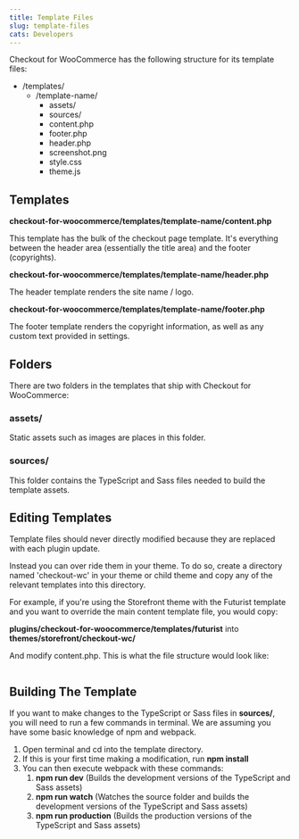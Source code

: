 ```yaml
---
title: Template Files
slug: template-files
cats: Developers
---
```


<p>Checkout for WooCommerce has the following structure for its template files:</p>
<ul>
<li>/templates/
<ul>
<li>/template-name/
<ul>
<li>assets/</li>
<li>sources/</li>
<li>content.php</li>
<li>footer.php</li>
<li>header.php</li>
<li>screenshot.png</li>
<li>style.css</li>
<li>theme.js</li>
</ul>
</li>
</ul>
</li>
</ul>
<h2>Templates</h2>
<p><strong>checkout-for-woocommerce/templates/template-name/content.php</strong></p>
<p>This template has the bulk of the checkout page template. It's everything between the header area (essentially the title area) and the footer (copyrights).</p>
<p><strong>checkout-for-woocommerce/templates/template-name/header.php</strong></p>
<p>The header template renders the site name / logo.</p>
<p><strong>checkout-for-woocommerce/templates/template-name/footer.php</strong></p>
<p>The footer template renders the copyright information, as well as any custom text provided in settings.</p>
<h2>Folders</h2>
<p>There are two folders in the templates that ship with Checkout for WooCommerce:</p>
<h3>assets/</h3>
<p>Static assets such as images are places in this folder.</p>
<h3>sources/</h3>
<p>This folder contains the TypeScript and Sass files needed to build the template assets.</p>
<h2>Editing Templates</h2>
<p>Template files should never directly modified because they are replaced with each plugin update.</p>
<p>Instead you can over ride them in your theme. To do so, create a directory named 'checkout-wc' in your theme or child theme and copy any of the relevant templates into this directory.</p>
<p>For example, if you're using the Storefront theme with the Futurist template and you want to override the main content template file, you would copy:</p>
<p><strong>plugins/checkout-for-woocommerce/templates/futurist</strong> into <strong>themes/storefront/checkout-wc/</strong></p>
<p>And modify content.php. This is what the file structure would look like:</p>
<p><img src="https://www.checkoutwc.com/wp-content/uploads/2018/03/Screenshot-2018-11-01-10.44.37.png" alt="" /></p>
<h2>Building The Template</h2>
<p>If you want to make changes to the TypeScript or Sass files in <strong>sources/</strong>, you will need to run a few commands in terminal. We are assuming you have some basic knowledge of npm and webpack.</p>
<ol>
<li>Open terminal and cd into the template directory.</li>
<li>If this is your first time making a modification, run <strong>npm install</strong>
</li>
<li>You can then execute webpack with these commands:
<ol>
<li>
<strong>npm run dev</strong> (Builds the development versions of the TypeScript and Sass assets)</li>
<li>
<strong>npm run watch</strong> (Watches the source folder and builds the development versions of the TypeScript and Sass assets)</li>
<li>
<strong>npm run production</strong> (Builds the production versions of the TypeScript and Sass assets)</li>
</ol>
</li>
</ol>
